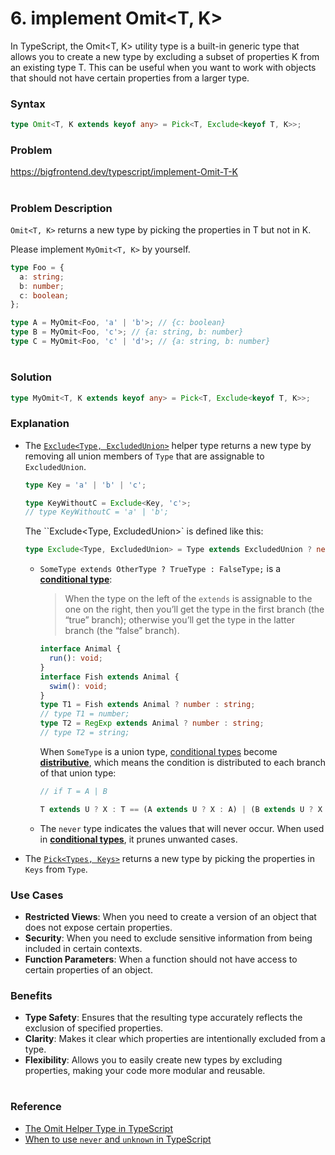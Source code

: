 # 6. implement Omit<T, K>

In TypeScript, the Omit<T, K> utility type is a built-in generic type that allows you to create a new type by excluding a subset of properties K from an existing type T. This can be useful when you want to work with objects that should not have certain properties from a larger type.

### Syntax

```typescript
type Omit<T, K extends keyof any> = Pick<T, Exclude<keyof T, K>>;
```

### Problem

https://bigfrontend.dev/typescript/implement-Omit-T-K

#

### Problem Description

`Omit<T, K>` returns a new type by picking the properties in T but not in K.

Please implement `MyOmit<T, K>` by yourself.

```ts
type Foo = {
  a: string;
  b: number;
  c: boolean;
};

type A = MyOmit<Foo, 'a' | 'b'>; // {c: boolean}
type B = MyOmit<Foo, 'c'>; // {a: string, b: number}
type C = MyOmit<Foo, 'c' | 'd'>; // {a: string, b: number}
```

#

### Solution

```ts
type MyOmit<T, K extends keyof any> = Pick<T, Exclude<keyof T, K>>;
```

### Explanation

- The [`Exclude<Type, ExcludedUnion>`](https://www.typescriptlang.org/docs/handbook/utility-types.html#excludetype-excludedunion) helper type returns a new type by removing all union members of `Type` that are assignable to `ExcludedUnion`.

  ```ts
  type Key = 'a' | 'b' | 'c';

  type KeyWithoutC = Exclude<Key, 'c'>;
  // type KeyWithoutC = 'a' | 'b';
  ```

  The ``Exclude<Type, ExcludedUnion>` is defined like this:

  ```ts
  type Exclude<Type, ExcludedUnion> = Type extends ExcludedUnion ? never : Type;
  ```

  - `SomeType extends OtherType ? TrueType : FalseType;` is a [**conditional type**](https://www.typescriptlang.org/docs/handbook/2/conditional-types.html):

    > When the type on the left of the `extends` is assignable to the one on the right, then you’ll get the type in the first branch (the “true” branch); otherwise you’ll get the type in the latter branch (the “false” branch).

    ```ts
    interface Animal {
      run(): void;
    }
    interface Fish extends Animal {
      swim(): void;
    }
    type T1 = Fish extends Animal ? number : string;
    // type T1 = number;
    type T2 = RegExp extends Animal ? number : string;
    // type T2 = string;
    ```

    When `SomeType` is a union type, [conditional types](https://www.typescriptlang.org/docs/handbook/2/conditional-types.html) become [**distributive**](https://www.typescriptlang.org/docs/handbook/2/conditional-types.html#distributive-conditional-types), which means the condition is distributed to each branch of that union type:

    ```ts
    // if T = A | B

    T extends U ? X : T == (A extends U ? X : A) | (B extends U ? X : B)
    ```

  - The `never` type indicates the values that will never occur. When used in [**conditional types**](https://www.typescriptlang.org/docs/handbook/2/conditional-types.html), it prunes unwanted cases.

- The [`Pick<Types, Keys>`](./5.implement-Pick-T-K.md) returns a new type by picking the properties in `Keys` from `Type`.



### Use Cases

* **Restricted Views**: When you need to create a version of an object that does not expose certain properties.
* **Security**: When you need to exclude sensitive information from being included in certain contexts.
* **Function Parameters**: When a function should not have access to certain properties of an object.

### Benefits

* **Type Safety**: Ensures that the resulting type accurately reflects the exclusion of specified properties.
* **Clarity**: Makes it clear which properties are intentionally excluded from a type.
* **Flexibility**: Allows you to easily create new types by excluding properties, making your code more modular and reusable.

#

### Reference

- [The Omit Helper Type in TypeScript](https://mariusschulz.com/blog/the-omit-helper-type-in-typescript)
- [When to use `never` and `unknown` in TypeScript](https://blog.logrocket.com/when-to-use-never-and-unknown-in-typescript-5e4d6c5799ad/)
